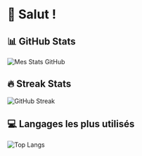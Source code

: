 # 👋 Salut !

## 📊 GitHub Stats
![Mes Stats GitHub](https://github-readme-stats.vercel.app/api?username=TON_PSEUDO&show_icons=true&theme=radical)

## 🔥 Streak Stats
![GitHub Streak](https://streak-stats.demolab.com?user=TON_PSEUDO&theme=radical)

## 💻 Langages les plus utilisés
![Top Langs](https://github-readme-stats.vercel.app/api/top-langs/?username=TON_PSEUDO&layout=compact&theme=radical)
